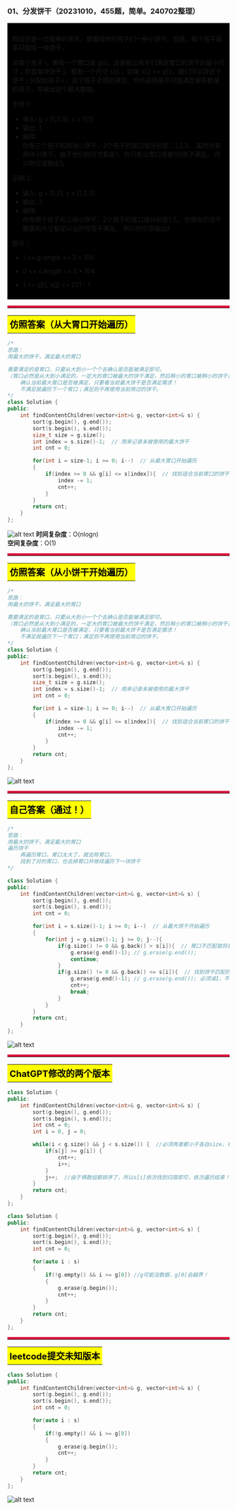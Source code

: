 ### 01、分发饼干（20231010，455题，简单。240702整理）
<div style="border: 1px solid black; padding: 10px; background-color: #000000;">

假设你是一位很棒的家长，想要给你的孩子们一些小饼干。但是，每个孩子最多只能给一块饼干。

对每个孩子 i，都有一个胃口值 g[i]，这是能让孩子们满足胃口的饼干的最小尺寸；并且每块饼干 j，都有一个尺寸 s[j] 。如果 s[j] >= g[i]，我们可以将这个饼干 j 分配给孩子 i ，这个孩子会得到满足。你的目标是尽可能满足越多数量的孩子，并输出这个最大数值。

 
示例 1:

- 输入: g = [1,2,3], s = [1,1]
- 输出: 1
- 解释:   
你有三个孩子和两块小饼干，3个孩子的胃口值分别是：1,2,3。
虽然你有两块小饼干，由于他们的尺寸都是1，你只能让胃口值是1的孩子满足。
所以你应该输出1。

示例 2:

- 输入: g = [1,2], s = [1,2,3]
- 输出: 2
- 解释:   
你有两个孩子和三块小饼干，2个孩子的胃口值分别是1,2。
你拥有的饼干数量和尺寸都足以让所有孩子满足。
所以你应该输出2.
 

提示：

- 1 <= g.length <= 3 * 104  
- 0 <= s.length <= 3 * 104  
- 1 <= g[i], s[j] <= 231 - 1  

  </p>
</div>

<hr style="border-top: 5px solid #DC143C;">
<table>
  <tr>
    <td bgcolor="Yellow" style="padding: 5px; border: 0px solid black;">
      <span style="font-weight: bold; font-size: 20px;color: black;">
      仿照答案（从大胃口开始遍历）
      </span>
    </td>
  </tr>
</table>

```C++
/*
思路：
用最大的饼干，满足最大的胃口

需要满足的是胃口，只要从大到小一个个去确认是否能被满足即可。
（胃口必然是从大到小满足的，一定大的胃口被最大的饼干满足，然后稍小的胃口被稍小的饼干满足）
    确认当前最大胃口是否被满足，只要看当前最大饼干是否满足需求！
    不满足就遍历下一个胃口；满足则不再使用当前用过的饼干。
*/
class Solution {
public:
    int findContentChildren(vector<int>& g, vector<int>& s) {
        sort(g.begin(), g.end());
        sort(s.begin(), s.end());
        size_t size = g.size();
        int index = s.size()-1;  // 用来记录未被使用的最大饼干
        int cnt = 0;

        for(int i = size-1; i >= 0; i--)  // 从最大胃口开始遍历
        {
            if(index >= 0 && g[i] <= s[index]){  // 找到适合当前胃口的饼干
                index -= 1;
                cnt++;
            }
        }
        return cnt;
    }
};
```
![alt text](image/afcdd887b9f15dc500fcd8e8d2c4418.png)
**时间复杂度**：O(nlogn)  
**空间复杂度**：O(1)

<hr style="border-top: 5px solid #DC143C;">
<table>
  <tr>
    <td bgcolor="Yellow" style="padding: 5px; border: 0px solid black;">
      <span style="font-weight: bold; font-size: 20px;color: black;">
      仿照答案（从小饼干开始遍历）
      </span>
    </td>
  </tr>
</table>

```C++
/*
思路：
用最大的饼干，满足最大的胃口

需要满足的是胃口，只要从大到小一个个去确认是否能被满足即可。
（胃口必然是从大到小满足的，一定大的胃口被最大的饼干满足，然后稍小的胃口被稍小的饼干满足）
    确认当前最大胃口是否被满足，只要看当前最大饼干是否满足需求！
    不满足就遍历下一个胃口；满足则不再使用当前用过的饼干。
*/
class Solution {
public:
    int findContentChildren(vector<int>& g, vector<int>& s) {
        sort(g.begin(), g.end());
        sort(s.begin(), s.end());
        size_t size = g.size();
        int index = s.size()-1;  // 用来记录未被使用的最大饼干
        int cnt = 0;

        for(int i = size-1; i >= 0; i--)  // 从最大胃口开始遍历
        {
            if(index >= 0 && g[i] <= s[index]){  // 找到适合当前胃口的饼干
                index -= 1;
                cnt++;
            }
        }
        return cnt;
    }
};
```
![alt text](image/5bd11224ea7032e9089b9d307420ff2.png)
<hr style="border-top: 5px solid #DC143C;">
<table>
  <tr>
    <td bgcolor="Yellow" style="padding: 5px; border: 0px solid black;">
      <span style="font-weight: bold; font-size: 20px;color: black;">
      自己答案（通过！）
      </span>
    </td>
  </tr>
</table>

```C++
/*
思路：
用最大的饼干，满足最大的胃口
遍历饼干
    再遍历胃口，胃口太大了，就去除胃口，
    找到了对的胃口，也去掉胃口并继续遍历下一块饼干
*/

class Solution {
public:
    int findContentChildren(vector<int>& g, vector<int>& s) {
        sort(g.begin(), g.end());
        sort(s.begin(), s.end());
        int cnt = 0;

        for(int i = s.size()-1; i >= 0; i--)  // 从最大饼干开始遍历
        {
            for(int j = g.size()-1; j >= 0; j--){
                if(g.size() != 0 && g.back() > s[i]){  // 胃口不匹配就将胃口去掉！！！（胃口太大，没有饼干能满足）
                    g.erase(g.end()-1); // g.erase(g.end());
                    continue;
                }
                if(g.size() != 0 && g.back() <= s[i]){  // 找到饼干匹配的最大胃口
                    g.erase(g.end()-1); // g.erase(g.end()); 必须减1，不然删除的是容器之外的东西，非法操作！！！
                    cnt++;
                    break;
                }
            }
        }
        return cnt;
    }
};
```
![alt text](image/459ce3f862a8ad5bf68a1fb9495aaf0.png)
<hr style="border-top: 5px solid #DC143C;">
<table>
  <tr>
    <td bgcolor="Yellow" style="padding: 5px; border: 0px solid black;">
      <span style="font-weight: bold; font-size: 20px;color: black;">
      ChatGPT修改的两个版本
      </span>
    </td>
  </tr>
</table>

```C++
class Solution {
public:
    int findContentChildren(vector<int>& g, vector<int>& s) {
        sort(g.begin(), g.end());
        sort(s.begin(), s.end());
        int cnt = 0;
        int i = 0, j = 0;

        while(i < g.size() && j < s.size()) {  //必须两者都小于各自size，有一个到最大尺寸就退出while了。。
            if(s[j] >= g[i]) {
                cnt++;
                i++;
            }
            j++;  //由于俩数组都排序了，所以s[i]依次找到归宿即可，依次遍历结束！
        }
        return cnt;
    }
};

class Solution {
public:
    int findContentChildren(vector<int>& g, vector<int>& s) {
        sort(g.begin(), g.end());
        sort(s.begin(), s.end());
        int cnt = 0;

        for(auto i : s)
        {
            if(!g.empty() && i >= g[0]) //g可能没数据，g[0]会越界！
            {
                g.erase(g.begin());
                cnt++;
            }
        }
        return cnt;
    }
};
```

<hr style="border-top: 5px solid #DC143C;">
<table>
  <tr>
    <td bgcolor="Yellow" style="padding: 5px; border: 0px solid black;">
      <span style="font-weight: bold; font-size: 20px;color: black;">
      leetcode提交未知版本
      </span>
    </td>
  </tr>
</table>

```C++
class Solution {
public:
    int findContentChildren(vector<int>& g, vector<int>& s) {
        sort(g.begin(), g.end());
        sort(s.begin(), s.end());
        int cnt = 0;

        for(auto i : s)
        {
            if(!g.empty() && i >= g[0]) 
            {
                g.erase(g.begin());
                cnt++;
            }
        }
        return cnt;
    }
};
```
![alt text](image/14cf7cd79fd90e76ccefcc87beaf26e.png)
